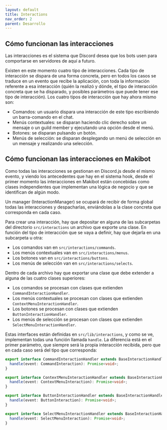 ```yaml
---
layout: default
title: Interactions
nav_order: 2
parent: Desarrollo
---
```


## Cómo funcionan las interacciones

Las interacciones es el sistema que Discord desea que los bots usen para comportarse en servidores de aquí a futuro.

Existen en este momento cuatro tipo de interacciones. Cada tipo de interacción se dispara de una forma concreta, pero en todos los casos se traduce en un evento que recibe la aplicación, con toda la información referente a esa interacción (quién la realizó y dónde, el tipo de interacción concreta que se ha disparado, y posibles parámetros que puede tener ese tipo de interacción). Los cuatro tipos de interacción que hay ahora mismo son:

* Comandos: un usuario dispara una interacción de este tipo escribiendo un barra-comando en el chat.
* Menús contextuales: se disparan haciendo clic derecho sobre un mensaje o un guild member y ejecutando una opción desde el menú.
* Botones: se disparan pulsando un botón.
* Menús de selección: se disparan desplegando un menú de selección en un mensaje y realizando una selección.

## Cómo funcionan las interacciones en Makibot

Como todas las interacciones se gestionan en Discord.js desde el mismo evento, y viendo los antecedentes que hay en el sistema hook, desde el primer momento las interacciones en Makibot están concebidas como clases independientes que implementan una lógica de negocio y que se identifican de algún modo.

Un manager (InteractionManager) se ocupará de recibir de forma global todas las interacciones y despacharlas, enviándolas a la clase concreta que corresponda en cada caso.

Para crear una interacción, hay que depositar en alguna de las subcarpetas del directorio `src/interactions` un archivo que exporte una clase. En función del tipo de interacción que se vaya a definir, hay que dejarla en una subcarpeta u otra:

* Los comandos van en `src/interactions/commands`.
* Los menús contextuales van en `src/interactions/menus`.
* Los botones van en `src/interactions/buttons`.
* Los menús de selección van en `src/interactions/selects`.

Dentro de cada archivo hay que exportar una clase que debe extender a alguna de las cuatro clases superiores:

* Los comandos se procesan con clases que extienden `CommandInteractionHandler`.
* Los menús contextuales se procesan con clases que extienden `ContextMenuInteractionHandler`.
* Los botones se procesan con clases que extienden `ButtonInteractionHandler`.
* Los menús de selección se procesan con clases que extienden `SelectMenuInteractionHandler`.

Estas interfaces están definidas en `src/lib/interactions`, y como se ve, implementan todas una función llamada `handle`. La diferencia está en el primer parámetro, que siempre será la propia interacción recibida, pero que en cada caso será del tipo que corresponda:

```ts
export interface CommandInteractionHandler extends BaseInteractionHandler {
  handle(event: CommandInteraction): Promise<void>;
}

export interface ContextMenuInteractionHandler extends BaseInteractionHandler {
  handle(event: ContextMenuInteraction): Promise<void>;
}

export interface ButtonInteractionHandler extends BaseInteractionHandler {
  handle(event: ButtonInteraction): Promise<void>;
}

export interface SelectMenuInteractionHandler extends BaseInteractionHandler {
  handle(event: SelectMenuInteraction): Promise<void>;
}
```